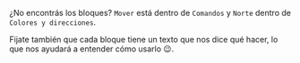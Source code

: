 ¿No encontrás los bloques? `Mover` está dentro de `Comandos` y `Norte` dentro de `Colores y direcciones`.

Fijate también que cada bloque tiene un texto que nos dice qué hacer, lo que nos ayudará a entender cómo usarlo :wink:.